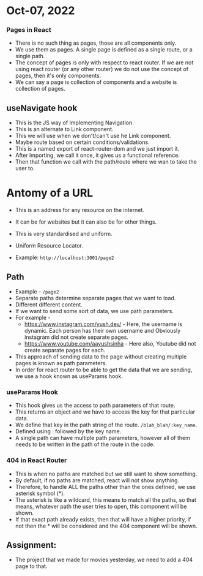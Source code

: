 # Oct-07, 2022

### Pages in React
- There is no such thing as pages, those are all components only.
- We use them as pages. A single page is defined as a single route, or a single path.
- The concept of pages is only with respect to react router. If we are not using react router (or any other router) we do not use the concept of pages, then it's only components.
- We can say a page is collection of components and a website is collection of pages.


## useNavigate hook
- This is the JS way of Implementing Navigation.
- This is an alternate to Link component.
- This we will use when we don't/can't use he Link component.
- Maybe route based on certain conditions/validations.
- This is a named export of react-router-dom and we just import it.
- After importing, we call it once, it gives us a functional reference.
- Then that function we call with the path/route where we wan to take the user to. 


# Antomy of a URL
- This is an address for any resource on the internet.
- It can be for websites but it can also be for other things.
- This is very standardised and uniform.
- Uniform Resource Locator.

- Example: `http://localhost:3001/page2`

## Path
- Example - `/page2`
- Separate paths determine separate pages that we want to load.
- Different different content.
- If we want to send some sort of data, we use path parameters.
- For example - 
  - https://www.instagram.com/yush.dev/ - Here, the username is dynamic. Each person has their own username and Obviously instagram did not create separate pages.
  - https://www.youtube.com/aayushsinha - Here also, Youtube did not create separate pages for each.
- This approach of sending data to the page without creating multiple pages is known as path parameters.
- In order for react router to be able to get the data that we are sending, we use a hook known as useParams hook.

### useParams Hook
- This hook gives us the access to path parameters of that route.
- This returns an object and we have to access the key for that particular data.
- We define that key in the path string of the route. `/blah_blah/:key_name`.
- Defined using : followed by the key name.
- A single path can have multiple path parameters, however all of them needs to be written in the path of the route in the code.

### 404 in React Router
- This is when no paths are matched but we still want to show something.
- By default, if no paths are matched, react will not show anything.
- Therefore, to handle ALL the paths other than the ones defined, we use asterisk symbol (*).
- The asterisk is like a wildcard, this means to match all the paths, so that means, whatever path the user tries to open, this component will be shown.
- If that exact path already exists, then that will have a higher priority, if not then the * will be considered and the 404 component will be shown.

## Assignment:
- The project that we made for movies yesterday, we need to add a 404 page to that.